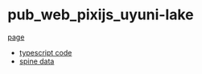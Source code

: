 # pub_web_pixijs_uyuni-lake

[page](https://t-tonyo-maru.github.io/pub_web_pixijs_uyuni-lake/)

- [typescript code](https://github.com/t-tonyo-maru/pub_web_pixijs_uyuni-lake/blob/main/src/ts/main.ts)
- [spine data](https://github.com/t-tonyo-maru/pub_web_pixijs_uyuni-lake/tree/main/src/static/spine-data)
